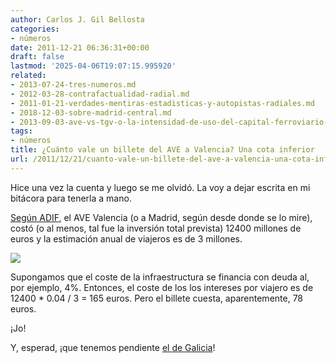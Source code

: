 ```yaml
---
author: Carlos J. Gil Bellosta
categories:
- números
date: 2011-12-21 06:36:31+00:00
draft: false
lastmod: '2025-04-06T19:07:15.995920'
related:
- 2013-07-24-tres-numeros.md
- 2012-03-28-contrafactualidad-radial.md
- 2011-01-21-verdades-mentiras-estadisticas-y-autopistas-radiales.md
- 2018-12-03-sobre-madrid-central.md
- 2013-09-03-ave-vs-tgv-o-la-intensidad-de-uso-del-capital-ferroviario-fijo.md
tags:
- números
title: ¿Cuánto vale un billete del AVE a Valencia? Una cota inferior
url: /2011/12/21/cuanto-vale-un-billete-del-ave-a-valencia-una-cota-inferior/
---
```


Hice una vez la cuenta y luego se me olvidó. La voy a dejar escrita en mi bitácora para tenerla a mano.

[Según ADIF](http://www.adif.es/es_ES/infraestructuras/lineas_de_alta_velocidad/levante/levante.shtml), el AVE Valencia (o a Madrid, según desde donde se lo mire), costó (o al menos, tal fue la inversión total prevista) 12400 millones de euros y la estimación anual de viajeros es de 3 millones.

[![](/wp-uploads/2011/12/ave252.jpg)
](/wp-uploads/2011/12/ave252.jpg)

Supongamos que el coste de la infraestructura se financia con deuda al, por ejemplo, 4%. Entonces, el coste de los los intereses por viajero es de 12400 * 0.04 / 3 = 165 euros. Pero el billete cuesta, aparentemente, 78 euros.

¡Jo!

Y, esperad, ¡que tenemos pendiente [el de Galicia](http://www.eleconomista.es/empresas-finanzas/noticias/2729437/01/11/Fomento-ya-sabe-que-el-AVE-a-Galicia-no-es-rentable-solo-admite-tres-trenes-al-dia.html)!